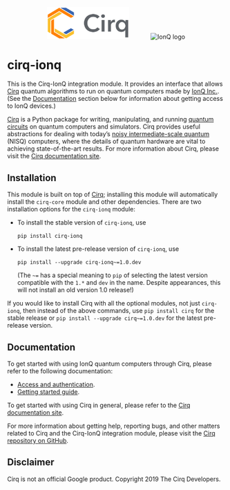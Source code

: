 <div align="center">
<img width="190px" alt="Cirq logo"
src="https://raw.githubusercontent.com/quantumlib/Cirq/refs/heads/main/docs/images/Cirq_logo_color.svg"
><img width="50px" height="0" alt=""><img width="200px" alt="IonQ logo"
src="https://ionq.com/images/ionq-logo-dark.svg">
</div>

# cirq-ionq

This is the Cirq-IonQ integration module. It provides an interface that allows
[Cirq] quantum algorithms to run on quantum computers made by [IonQ
Inc.](https://ionq.com/). (See the [Documentation](#documentation) section
below for information about getting access to IonQ devices.)

[Cirq] is a Python package for writing, manipulating, and running [quantum
circuits](https://en.wikipedia.org/wiki/Quantum_circuit) on quantum computers
and simulators. Cirq provides useful abstractions for dealing with today’s
[noisy intermediate-scale quantum](https://arxiv.org/abs/1801.00862) (NISQ)
computers, where the details of quantum hardware are vital to achieving
state-of-the-art results. For more information about Cirq, please visit the
[Cirq documentation site].

[Cirq]: https://github.com/quantumlib/cirq
[Cirq documentation site]: https://quantumai.google/cirq

## Installation

This module is built on top of [Cirq]; installing this module will
automatically install the `cirq-core` module and other dependencies. There are
two installation options for the `cirq-ionq` module:

*   To install the stable version of `cirq-ionq`, use

    ```shell
    pip install cirq-ionq
    ```

*   To install the latest pre-release version of `cirq-ionq`, use

    ```shell
    pip install --upgrade cirq-ionq~=1.0.dev
    ```

    (The `~=` has a special meaning to `pip` of selecting the latest version
    compatible with the `1.*` and `dev` in the name. Despite appearances,
    this will not install an old version 1.0 release!)

If you would like to install Cirq with all the optional modules, not just
`cirq-ionq`, then instead of the above commands, use `pip install cirq` for the
stable release or `pip install --upgrade cirq~=1.0.dev` for the latest pre-release
version.

## Documentation

To get started with using IonQ quantum computers through Cirq, please refer to
the following documentation:

*   [Access and authentication](https://quantumai.google/cirq/ionq/access).
*   [Getting started
    guide](https://quantumai.google/cirq/tutorials/ionq/getting_started).

To get started with using Cirq in general, please refer to the [Cirq
documentation site].

For more information about getting help, reporting bugs, and other matters
related to Cirq and the Cirq-IonQ integration module, please visit the [Cirq
repository on GitHub](https://github.com/quantumlib/Cirq).

## Disclaimer

Cirq is not an official Google product. Copyright 2019 The Cirq Developers.
